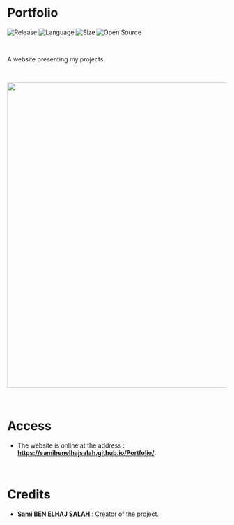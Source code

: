 # Portfolio

![Release](https://img.shields.io/badge/Release-2.0-blueviolet)
![Language](https://img.shields.io/badge/Language-JavaScript-ffcc14)
![Size](https://img.shields.io/badge/Size-135Mo-f12222)
![Open Source](https://badges.frapsoft.com/os/v2/open-source.svg?v=103)

<br/>

A website presenting my projects.

<br/>

<p align="center">
	<img src="./resources/misc/Thumbnail.png" width="700">
</p>

<br/>

# Access

* The website is online at the address : **https://samibenelhajsalah.github.io/Portfolio/**.

<br/>

# Credits

* [**Sami BEN ELHAJ SALAH**](https://github.com/samibenelhajsalah) : Creator of the project.
